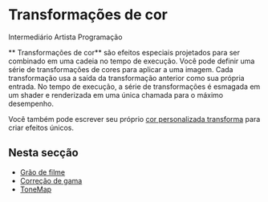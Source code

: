 # Transformações de cor

<span class="badge text-bg-primary">Intermediário</span>
<span class="badge text-bg-success">Artista </span>
<span class="badge text-bg-success">Programação</span>

** Transformações de cor** são efeitos especiais projetados para ser combinado em uma cadeia no tempo de execução. Você pode definir uma série de transformações de cores para aplicar a uma imagem. Cada transformação usa a saída da transformação anterior como sua própria entrada. No tempo de execução, a série de transformações é esmagada em um shader e renderizada em uma única chamada para o máximo desempenho.

Você também pode escrever seu próprio [ cor personalizada transforma](custom-color-transforms.md) para criar efeitos únicos.

## Nesta secção

* [Grão de filme](film-grain.md)
* [Correção de gama](gamma-correction.md)
* [ToneMap](tonemap.md)
